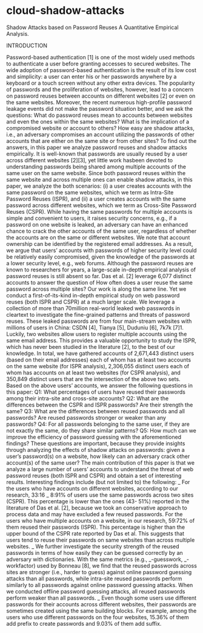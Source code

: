 # cloud-shadow-attacks
Shadow Attacks based on Password Reuses A Quantitative Empirical Analysis.

INTRODUCTION

Password-based authentication [1] is one of the most widely used methods to authenticate a user before granting accesses to secured websites. The wide adoption of password-based authentication is the result of its low cost and simplicity: a user can enter his or her passwords anywhere by a keyboard or a touch screen without any other extra devices. The popularity of passwords and the proliferation of websites, however, lead to a concern on password reuses between accounts on different websites [2] or even on the same websites. Moreover, the recent numerous high-profile password leakage events did not make the password situation better, and we ask the questions: What do password reuses mean to accounts between websites and even the ones within the same websites? What is the implication of a compromised website or account to others? How easy are shadow attacks, i.e., an adversary compromises an account utilizing the passwords of other accounts that are either on the same site or from other sites? To find out the answers, in this paper we analyze password reuses and shadow attacks empirically. It is well-known that passwords are usually reused by a user across different websites [2][3], yet little work hasbeen devoted to understanding passwords being shared among multiple accounts of the same user on the same website. Since both password reuses within the same website and across multiple ones can enable shadow attacks, in this paper, we analyze the both scenarios:
(i) a user creates accounts with the same password on the same websites, which we term as Intra-Site Password Reuses (ISPR), and (ii) a user creates accounts with the same password across different websites, which we term as Cross-Site Password Reuses (CSPR). While having the same passwords for multiple accounts is simple and convenient to users, it raises security concerns, e.g., if a password on one website is leaked, an adversary can have an enhanced chance to crack the other accounts of the same user, regardless of whether the accounts are on the same or different websites. We note that account ownership can be identified by the registered email addresses. As a result, we argue that users’ accounts with passwords of higher security level could be relatively easily compromised, given the knowledge of the passwords at a lower security level, e.g., web forums. Although the password reuses are known to researchers for years, a large-scale in-depth empirical analysis of password reuses is still absent so far. Das et al. [2] leverage 6,077 distinct accounts to answer the question of How often does a user reuse the same password across multiple sites? Our work is along the same line. Yet we conduct a first-of-its-kind in-depth empirical study on web password reuses (both ISPR and CSPR) at a much larger scale. We leverage a collection of more than 70million real-world leaked web passwords in cleartext to investigate the fine-grained patterns and threats of password reuses. These leaked passwords are from four main-stream websites with millions of users in China: CSDN [4], Tianya [5], Duduniu [6], 7k7k [7]1. Luckily, two websites allow users to register multiple accounts using the same email address. This provides a valuable opportunity to study the ISPR, which has never been studied in the literature [2], to the best of our knowledge.
In total, we have gathered accounts of 2,671,443 distinct users (based on their email addresses) each of whom has at least two accounts on the same website (for ISPR analysis), 2,306,055 distinct users each of whom has accounts on at least two websites (for CSPR analysis), and 350,849 distinct users that are the intersection of the above two sets. Based on the above users’ accounts, we answer the following questions in this paper:
Q1: What percentages of users have reused their passwords among their intra-site and cross-site accounts?
Q2: What are the differences between the CSPR and ISPR passwords? Are their strength the same?
Q3: What are the differences between reused passwords and all passwords? Are reused passwords stronger or weaker than any passwords?
Q4: For all passwords belonging to the same user, if they are not exactly the same, do they share similar patterns?
Q5: How much can we improve the efficiency of password guessing with the aforementioned findings?
These questions are important, because they provide insights through analyzing the effects of shadow attacks on passwords: given a user’s password(s) on a website,
how likely can an adversary crack other account(s) of the same user?
The main contribution of this paper is that we analyze a large number of users’ accounts to understand the threat of web password reuses (both ISPR and CSPR) and obtain a set of interesting results. Interesting findings include (but not limited to) the following:
_ For the users who have accounts on different websites, according to our research, 33:16 _ 8:91% of users use the same passwords across two sites (CSPR). This percentage is lower than the ones (43- 51%) reported in the literature of Das et al. [2], because we took an conservative approach to process data and may have excluded a few reused passwords. For the users who have multiple accounts on a website, in our research, 59:72% of them reused their passwords (ISPR). This percentage is higher than the upper bound of the CSPR rate reported by Das et al. This suggests that users tend to reuse their passwords on same websites than across multiple websites.
_ We further investigate the security strength of the reused passwords in terms of how easily they can be guessed correctly by an adversary with dictionaries. With the same metrics (e.g., _-guesswork, _-workfactor) used by Bonneau [8], we find that the reused passwords across sites are stronger (i.e., harder to guess) against online password guessing attacks than all passwords, while intra-site reused passwords perform similarly to all passwords against online password guessing attacks. When we conducted offline password guessing attacks, all reused passwords perform weaker than all passwords.
_ Even though some users use different passwords for their accounts across different websites, their passwords are sometimes created using the same building blocks. For example, among the users who use different passwords on the four websites, 15.36% of them add prefix to create passwords and 9.03% of
them add suffix.
